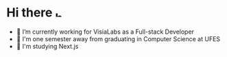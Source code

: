 # Hi there <img src="https://user-images.githubusercontent.com/1303154/88677602-1635ba80-d120-11ea-84d8-d263ba5fc3c0.gif" width="14px" alt="hi">

<!--
**xRiku/xRiku** is a ✨ _special_ ✨ repository because its `README.md` (this file) appears on your GitHub profile.

Here are some ideas to get you started:


-->
- 🌱 I’m currently working for VisiaLabs as a Full-stack Developer
- 🙏 I'm one semester away from graduating in Computer Science at UFES
- 🚀 I'm studying Next.js
